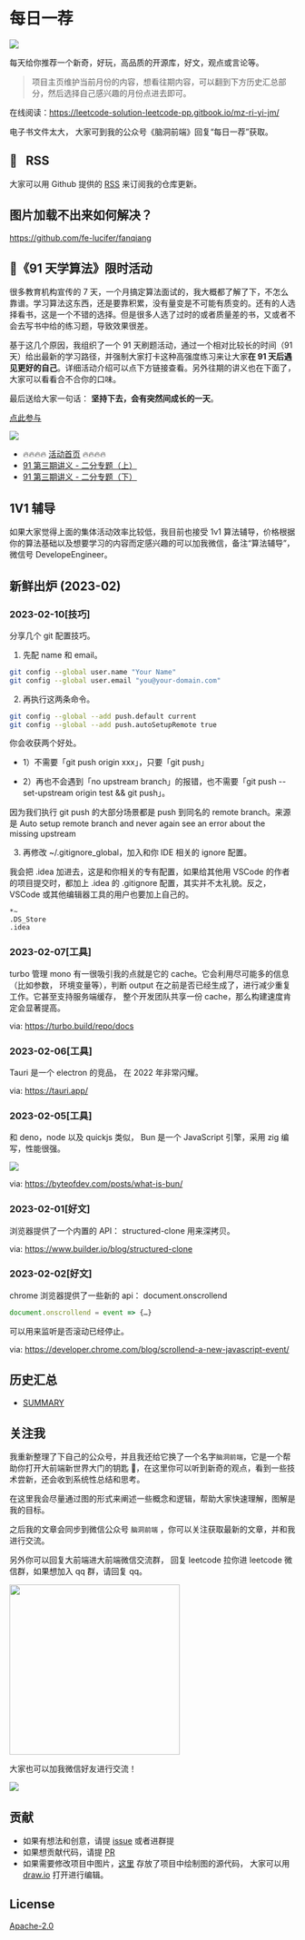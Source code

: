 # 每日一荐

![](https://p.ipic.vip/2in7io.jpg)

每天给你推荐一个新奇，好玩，高品质的开源库，好文，观点或言论等。

> 项目主页维护当前月份的内容，想看往期内容，可以翻到下方历史汇总部分，然后选择自己感兴趣的月份点进去即可。

在线阅读：https://leetcode-solution-leetcode-pp.gitbook.io/mz-ri-yi-jm/

电子书文件太大， 大家可到我的公众号《脑洞前端》回复“每日一荐”获取。

## :newspaper: &nbsp; RSS

大家可以用 Github 提供的 [RSS](https://github.com/azl397985856/daily-featured/commits.atom) 来订阅我的仓库更新。

## 图片加载不出来如何解决？

<https://github.com/fe-lucifer/fanqiang>

## :calendar:《91 天学算法》限时活动

很多教育机构宣传的 7 天，一个月搞定算法面试的，我大概都了解了下，不怎么靠谱。学习算法这东西，还是要靠积累，没有量变是不可能有质变的。还有的人选择看书，这是一个不错的选择。但是很多人选了过时的或者质量差的书，又或者不会去写书中给的练习题，导致效果很差。

基于这几个原因，我组织了一个 91 天刷题活动，通过一个相对比较长的时间（91 天）给出最新的学习路径，并强制大家打卡这种高强度练习来让大家**在 91 天后遇见更好的自己**。详细活动介绍可以点下方链接查看。另外往期的讲义也在下面了，大家可以看看合不合你的口味。

最后送给大家一句话： **坚持下去，会有突然间成长的一天**。

[点此参与](https://github.com/azl397985856/leetcode/discussions/532)

![](https://p.ipic.vip/plj0jz.jpg)

- 🔥🔥🔥🔥 [活动首页](https://leetcode-solution.cn/91) 🔥🔥🔥🔥
- [91 第三期讲义 - 二分专题（上）](https://github.com/azl397985856/leetcode/blob/master/thinkings/binary-search-1.md)
- [91 第三期讲义 - 二分专题（下）](https://github.com/azl397985856/leetcode/blob/master/thinkings/binary-search-2.md)

## 1V1 辅导

如果大家觉得上面的集体活动效率比较低，我目前也接受 1v1 算法辅导，价格根据你的算法基础以及想要学习的内容而定感兴趣的可以加我微信，备注“算法辅导”，微信号 DevelopeEngineer。

## 新鲜出炉 (2023-02)

### 2023-02-10[技巧]

分享几个 git 配置技巧。

1. 先配 name 和 email。
```bash
git config --global user.name "Your Name"
git config --global user.email "you@your-domain.com"
```

2. 再执行这两条命令。
```bash
git config --global --add push.default current
git config --global --add push.autoSetupRemote true
```

你会收获两个好处。

- 1）不需要「git push origin xxx」，只要「git push」

- 2）再也不会遇到「no upstream branch」的报错，也不需要「git push --set-upstream origin test && git push」。

因为我们执行 git push 的大部分场景都是 push 到同名的 remote branch。来源是 Auto setup remote branch and never again see an error about the missing upstream

3. 再修改 ~/.gitignore_global，加入和你 IDE 相关的 ignore 配置。

我会把 .idea 加进去，这是和你相关的专有配置，如果给其他用 VSCode 的作者的项目提交时，都加上 .idea 的 .gitignore 配置，其实并不太礼貌。反之，VSCode 或其他编辑器工具的用户也要加上自己的。

```
*~
.DS_Store
.idea
```
### 2023-02-07[工具]

turbo 管理 mono 有一很吸引我的点就是它的 cache。它会利用尽可能多的信息（比如参数， 环境变量等），判断 output 在之前是否已经生成了，进行减少重复工作。它甚至支持服务端缓存， 整个开发团队共享一份 cache，那么构建速度肯定会显著提高。

via: https://turbo.build/repo/docs

### 2023-02-06[工具]

Tauri 是一个 electron 的竞品， 在 2022 年非常闪耀。

via: https://tauri.app/

### 2023-02-05[工具]

和 deno，node 以及 quickjs 类似， Bun 是一个 JavaScript 引擎，采用 zig 编写，性能很强。

![](https://p.ipic.vip/32xrod.jpg)

via: https://byteofdev.com/posts/what-is-bun/

### 2023-02-01[好文]

浏览器提供了一个内置的 API： structured-clone 用来深拷贝。

via: https://www.builder.io/blog/structured-clone

### 2023-02-02[好文]

chrome 浏览器提供了一些新的 api： document.onscrollend

```js
document.onscrollend = event => {…}
```

可以用来监听是否滚动已经停止。

via: https://developer.chrome.com/blog/scrollend-a-new-javascript-event/
## 历史汇总

- [SUMMARY](./SUMMARY.md)

## 关注我

我重新整理了下自己的公众号，并且我还给它换了一个名字`脑洞前端`，它是一个帮助你打开大前端新世界大门的钥匙 🔑，在这里你可以听到新奇的观点，看到一些技术尝新，还会收到系统性总结和思考。

在这里我会尽量通过图的形式来阐述一些概念和逻辑，帮助大家快速理解，图解是我的目标。

之后我的文章会同步到微信公众号 `脑洞前端` ，你可以关注获取最新的文章，并和我进行交流。

另外你可以回复大前端进大前端微信交流群， 回复 leetcode 拉你进 leetcode 微信群，如果想加入 qq 群，请回复 qq。

<img width="300" src="https://p.ipic.vip/bp35i7.jpg">

大家也可以加我微信好友进行交流！

![](https://p.ipic.vip/p6dekr.jpg)

## 贡献

- 如果有想法和创意，请提 [issue](https://github.com/azl397985856/daily-featured/issues) 或者进群提
- 如果想贡献代码，请提 [PR](https://github.com/azl397985856/daily-featured/pulls)
- 如果需要修改项目中图片，[这里](./assets/) 存放了项目中绘制图的源代码， 大家可以用 [draw.io](https://www.draw.io/) 打开进行编辑。

## License

[Apache-2.0](./LICENSE)
